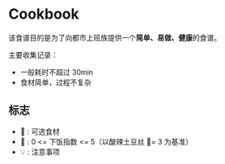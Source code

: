 # Cookbook

该食谱目的是为了向都市上班族提供一个**简单、易做、健康**的食谱。

主要收集记录：

- 一般耗时不超过 30min
- 食材简单，过程不复杂

## 标志

- 🥢 : 可选食材
- 🍚 : 0 <= 下饭指数 <= 5（以酸辣土豆丝 🍚= 3 为基准）
- 💡 : 注意事项
